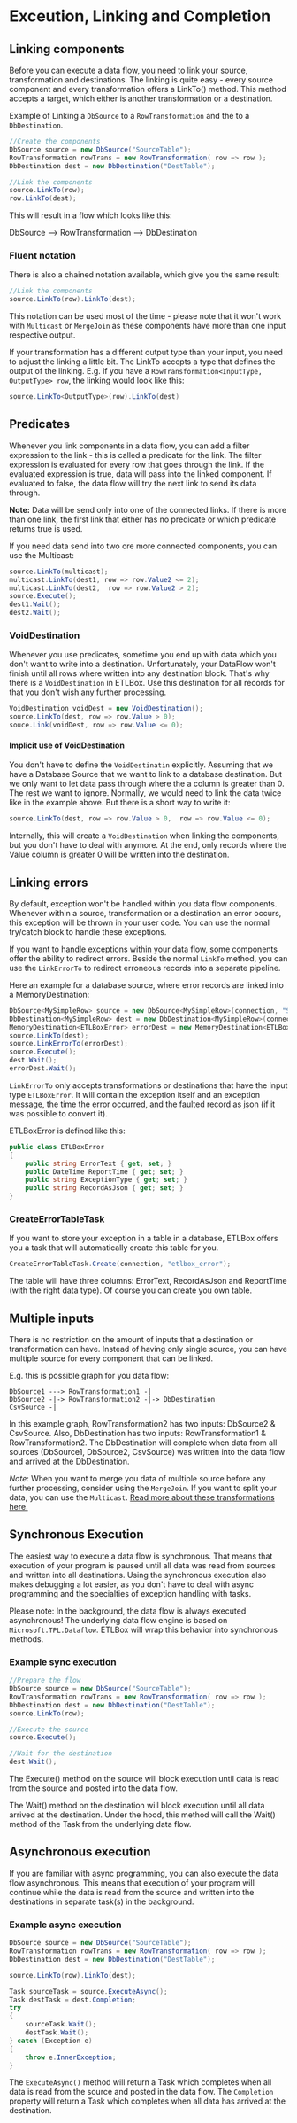 ﻿# Exceution, Linking and Completion

## Linking components

Before you can execute a data flow, you need to link your source, transformation and destinations.
The linking is quite easy - every source component and every transformation offers a LinkTo() method.
This method accepts a target, which either is another transformation or a destination. 

Example of Linking a `DbSource` to a `RowTransformation` and the to a `DbDestination`.

```C#
//Create the components
DbSource source = new DbSource("SourceTable");
RowTransformation rowTrans = new RowTransformation( row => row );
DbDestination dest = new DbDestination("DestTable");

//Link the components
source.LinkTo(row);
row.LinkTo(dest);
```

This will result in a flow which looks like this:

DbSource --> RowTransformation --> DbDestination

### Fluent notation

There is also a chained notation available, which give you the same result:

```C#
//Link the components
source.LinkTo(row).LinkTo(dest);
```

This notation can be used most of the time - please note that it won't work with `Multicast` or `MergeJoin` as these
components have more than one input respective output.

If your transformation has a different output type than your input, you need to adjust the linking a little bit. The LinkTo
accepts a type that defines the output of the linking. 
E.g. if you have a `RowTransformation<InputType, OutputType> row`, the linking would look like this:

```C#
source.LinkTo<OutputType>(row).LinkTo(dest)
```

## Predicates

Whenever you link components in a data flow, you can add a filter expression to the link -
this is called a predicate for the link.
The filter expression is evaluated for every row that goes through the link.
If the evaluated expression is true, data will pass into the linked component.
If evaluated to false, the data flow will try the next link to send its data through.

**Note:** Data will be send only into one of the connected links. If there is more than one link,
the first link that either has no predicate or which predicate returns true is used.

If you need data send into two ore more connected components, you can use the Multicast:

```C#
source.LinkTo(multicast);
multicast.LinkTo(dest1, row => row.Value2 <= 2);
multicast.LinkTo(dest2,  row => row.Value2 > 2);
source.Execute();
dest1.Wait();
dest2.Wait();
```

### VoidDestination

Whenever you use predicates, sometime you end up with data which you don't want to write into a destination.
Unfortunately, your DataFlow won't finish until all rows where written into any destination block. That's why 
there is a `VoidDestination` in ETLBox. Use this destination for all records for that you don't wish any further processing. 

```C#
VoidDestination voidDest = new VoidDestination(); 
source.LinkTo(dest, row => row.Value > 0);
souce.Link(voidDest, row => row.Value <= 0);
```

#### Implicit use of VoidDestination

You don't have to define the `VoidDestinatin` explicitly. Assuming that we have a Database Source 
that we want to link to a database destination. But we only want to let data pass through where the 
a column is greater than 0. The rest we want to ignore. Normally, we would need to link the data twice like in 
the example above. But there is a short way to write it: 

```C#
source.LinkTo(dest, row => row.Value > 0,  row => row.Value <= 0);
```

Internally, this will create a `VoidDestination` when linking the components, but you don't have to deal with anymore.
At the end, only records where the Value column is greater 0 will be written into the destination.

## Linking errors

By default, exception won't be handled within you data flow components. Whenever within a source, transformation or 
a destination an error occurs, this exception will be thrown in your user code. You can use the normal try/catch block to handle
these exceptions.

If you want to handle exceptions within your data flow, some components offer the ability to redirect errors.
Beside the normal `LinkTo` method, you can use the  `LinkErrorTo` to redirect erroneous records into a separate pipeline.

Here an example for a database source, where error records are linked into a MemoryDestination:

```C#
DbSource<MySimpleRow> source = new DbSource<MySimpleRow>(connection, "SourceTable");
DbDestination<MySimpleRow> dest = new DbDestination<MySimpleRow>(connection, "DestinationTable");
MemoryDestination<ETLBoxError> errorDest = new MemoryDestination<ETLBoxError>();
source.LinkTo(dest);
source.LinkErrorTo(errorDest);
source.Execute();
dest.Wait();
errorDest.Wait();
```

`LinkErrorTo` only accepts transformations or destinations that have the input type `ETLBoxError`. It will contain
the exception itself and an exception message, the time the error occurred, and the faulted record as json (if it was
possible to convert it).

ETLBoxError is defined like this:

```C#
public class ETLBoxError
{
    public string ErrorText { get; set; }
    public DateTime ReportTime { get; set; }
    public string ExceptionType { get; set; }
    public string RecordAsJson { get; set; }
}
```

### CreateErrorTableTask

If you want to store your exception in a table in a database, ETLBox offers you a task that will automatically 
create this table for you.

```C#
CreateErrorTableTask.Create(connection, "etlbox_error");
```

The table will have three columns: ErrorText, RecordAsJson and ReportTime (with the right data type). Of course you can 
create you own table.

## Multiple inputs

There is no restriction on the amount of inputs that a destination or transformation can have. Instead of having
only single source, you can have multiple source for every component that can be linked.

E.g. this is possible graph for you data flow:

```
DbSource1 ---> RowTransformation1 -|
DbSource2 -|-> RowTransformation2 -|-> DbDestination
CsvSource -|
```

In this example graph, RowTransformation2 has two inputs: DbSource2 & CsvSource. Also, DbDestination has two inputs:
RowTransformation1 & RowTransformation2. The DbDestination will complete when data from all sources 
(DbSource1, DbSource2, CsvSource) was written into the data flow and arrived at the DbDestination. 

*Note*: When you want to merge you data of multiple source before any further processing, consider using the 
`MergeJoin`. If you want to split your data, you can use the `Multicast`. 
[Read more about these transformations here.](dataflow_transformations.md)

## Synchronous Execution

The easiest way to execute a data flow is synchronous. That means that execution of your program is paused
until all data was read from sources and written into all destinations. Using the synchronous execution also makes
debugging a lot easier, as you don't have to deal with async programming and the specialties of exception
handling with tasks.

Please note: In the background, the data flow is always executed asynchronous! The underlying data flow engine
is based on `Microsoft.TPL.Dataflow`. ETLBox will wrap this behavior into synchronous methods. 

### Example sync execution

```C#
//Prepare the flow
DbSource source = new DbSource("SourceTable");
RowTransformation rowTrans = new RowTransformation( row => row );
DbDestination dest = new DbDestination("DestTable");
source.LinkTo(row);

//Execute the source 
source.Execute();

//Wait for the destination
dest.Wait(); 
```

The Execute() method on the source will block execution until data is read from the source and posted into the data flow.

The Wait() method on the destination will block execution until all data arrived at the destination. Under the hood,
this method will call the Wait() method of the Task from the underlying data flow.

## Asynchronous execution

If you are familiar with async programming, you can also execute the data flow asynchronous. This means that
execution of your program will continue while the data is read from the source and written into the destinations 
in separate task(s) in the background. 

### Example async execution

```C#
DbSource source = new DbSource("SourceTable");
RowTransformation rowTrans = new RowTransformation( row => row );
DbDestination dest = new DbDestination("DestTable");

source.LinkTo(row).LinkTo(dest);

Task sourceTask = source.ExecuteAsync();
Task destTask = dest.Completion;
try
{
    sourceTask.Wait();
    destTask.Wait();
} catch (Exception e)
{
    throw e.InnerException;
}
```

The `ExecuteAsync()` method will return a Task which completes when all data is read from the source and posted in the data flow.
The `Completion` property will return a Task which completes when all data has arrived at the destination.

